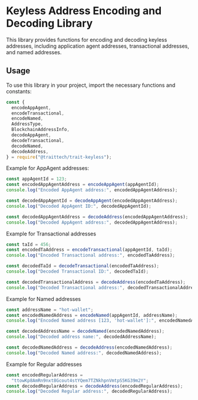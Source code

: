 # Keyless Address Encoding and Decoding Library

This library provides functions for encoding and decoding keyless addresses, including application agent addresses, transactional addresses, and named addresses.

## Usage

To use this library in your project, import the necessary functions and constants:

```javascript
const {
  encodeAppAgent,
  encodeTransactional,
  encodeNamed,
  AddressType,
  BlockchainAddressInfo,
  decodeAppAgent,
  decodeTransactional,
  decodeNamed,
  decodeAddress,
} = require("@traittech/trait-keyless");
```

Example for AppAgent addresses:

```javascript
const appAgentId = 123;
const encodedAppAgentAddress = encodeAppAgent(appAgentId);
console.log("Encoded AppAgent address:", encodedAppAgentAddress);

const decodedAppAgentId = decodeAppAgent(encodedAppAgentAddress);
console.log("Decoded AppAgent ID:", decodedAppAgentId);

const decodedAppAgentAddress = decodeAddress(encodedAppAgentAddress);
console.log("Decoded AppAgent address:", decodedAppAgentAddress);
```

Example for Transactional addresses

```javascript
const taId = 456;
const encodedTaAddress = encodeTransactional(appAgentId, taId);
console.log("Encoded Transactional address:", encodedTaAddress);

const decodedTaId = decodeTransactional(encodedTaAddress);
console.log("Decoded Transactional ID:", decodedTaId);

const decodedTransactionalAddress = decodeAddress(encodedTaAddress);
console.log("Decoded Transactional address:", decodedTransactionalAddress);
```

Example for Named addresses

```javascript
const addressName = "hot-wallet";
const encodedNamedAddress = encodeNamed(appAgentId, addressName);
console.log("Encoded Named address [123, 'hot-wallet']:", encodedNamedAddress);

const decodedAddressName = decodeNamed(encodedNamedAddress);
console.log("Decoded address name:", decodedAddressName);

const decodedNamedAddress = decodeAddress(encodedNamedAddress);
console.log("Decoded Named address:", decodedNamedAddress);
```

Example for Regular addresses

```javascript
const encodedRegularAddress =
  "ttowKp8AmRn9nxt8Gcout4stYQem7TZNkhpnVmtpS5KG39m2Y";
const decodedRegularAddress = decodeAddress(encodedRegularAddress);
console.log("Decoded Regular address:", decodedRegularAddress);
```
